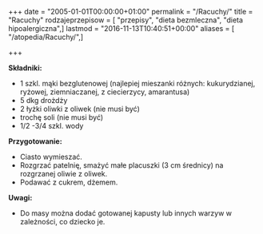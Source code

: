 +++
date = "2005-01-01T00:00:00+01:00"
permalink = "/Racuchy/"
title = "Racuchy"
rodzajeprzepisow = [ "przepisy", "dieta bezmleczna", "dieta hipoalergiczna",]
lastmod = "2016-11-13T10:40:51+00:00"
aliases = [ "/atopedia/Racuchy/",]

+++

**Składniki:**

-   1 szkl. mąki bezglutenowej (najlepiej mieszanki różnych: kukurydzianej, ryżowej, ziemniaczanej, z ciecierzycy, amarantusa)
-   5 dkg drożdży
-   2 łyżki oliwki z oliwek (nie musi być)
-   trochę soli (nie musi być)
-   1/2 -3/4 szkl. wody

**Przygotowanie:**

-   Ciasto wymieszać.
-   Rozgrzać patelnię, smażyć małe placuszki (3 cm średnicy) na rozgrzanej oliwie z oliwek.
-   Podawać z cukrem, dżemem.

**Uwagi:**

-   Do masy można dodać gotowanej kapusty lub innych warzyw w zależności, co dziecko je.

